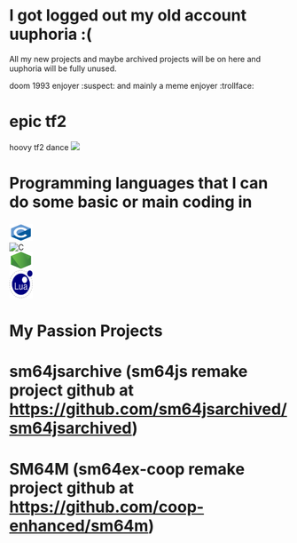 # I got logged out my old account uuphoria :(
All my new projects and maybe archived projects will be on here and uuphoria will be fully unused.

doom 1993 enjoyer :suspect:
and mainly a meme enjoyer :trollface:

# epic tf2
hoovy tf2 dance
![](https://c.tenor.com/2I0e8Wused8AAAAd/tenor.gif)


# Programming languages that I can do some basic or main coding in
###

<div align="left">
  <img src="https://raw.githubusercontent.com/devicons/devicon/6910f0503efdd315c8f9b858234310c06e04d9c0/icons/c/c-original.svg" height="30" width="42"  alt="javascript" />
  <div align="left">
  <img src="https://cdn.jsdelivr.net/gh/devicons/devicon/icons/javascript/javascript-original.svg" height="30" width="42"  alt="C" />

  
<div align="left">
  <img src="https://raw.githubusercontent.com/devicons/devicon/6910f0503efdd315c8f9b858234310c06e04d9c0/icons/nodejs/nodejs-original.svg" height="30" width="42"  alt="nodejs" />
  <div align="left">
  <img src="https://raw.githubusercontent.com/devicons/devicon/6910f0503efdd315c8f9b858234310c06e04d9c0/icons/lua/lua-original.svg" height="50" width="42"  alt="lua" />

# My Passion Projects
# sm64jsarchive (sm64js remake project github at https://github.com/sm64jsarchived/sm64jsarchived) 
# SM64M (sm64ex-coop remake project github at https://github.com/coop-enhanced/sm64m) 
